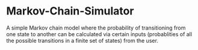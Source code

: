 # Markov-Chain-Simulator
A simple Markov chain model where the probability of transitioning from one state to another can be calculated 
via certain inputs (probablities of all the possible transitions in a finite set of states) from the user.
